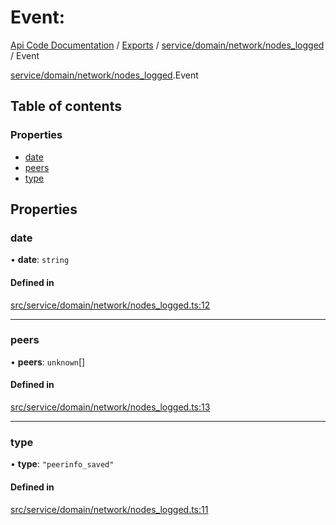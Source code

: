 # Event: 
 
[Api Code Documentation](../README.md) / [Exports](../modules.md) / [service/domain/network/nodes\_logged](../modules/service_domain_network_nodes_logged.md) / Event

[service/domain/network/nodes\_logged](../modules/service_domain_network_nodes_logged.md).Event

## Table of contents

### Properties

- [date](service_domain_network_nodes_logged.Event.md#date)
- [peers](service_domain_network_nodes_logged.Event.md#peers)
- [type](service_domain_network_nodes_logged.Event.md#type)

## Properties

### date

• **date**: `string`

#### Defined in

[src/service/domain/network/nodes_logged.ts:12](https://github.com/openkfw/TruBudget/blob/086d599/api/src/service/domain/network/nodes_logged.ts#L12)

___

### peers

• **peers**: `unknown`[]

#### Defined in

[src/service/domain/network/nodes_logged.ts:13](https://github.com/openkfw/TruBudget/blob/086d599/api/src/service/domain/network/nodes_logged.ts#L13)

___

### type

• **type**: ``"peerinfo_saved"``

#### Defined in

[src/service/domain/network/nodes_logged.ts:11](https://github.com/openkfw/TruBudget/blob/086d599/api/src/service/domain/network/nodes_logged.ts#L11)
